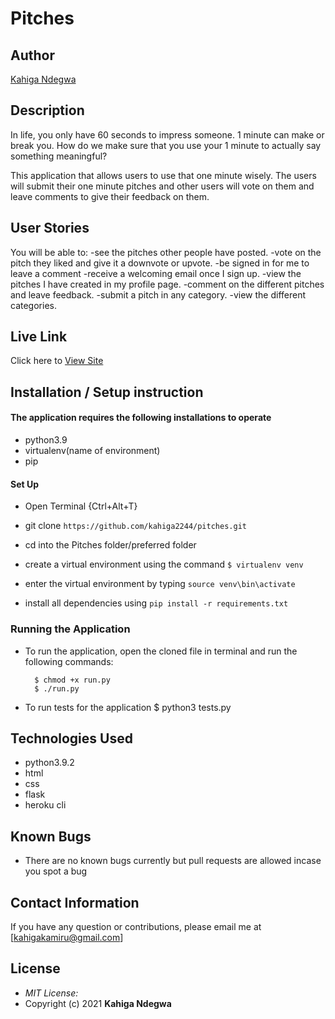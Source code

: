 # Pitches

## Author

[Kahiga Ndegwa](https://github.com/kahiga2244)

## Description
In life, you only have 60 seconds to impress someone. 1 minute can make or break you. How do we make sure that you use your 1 minute to actually say something meaningful?

This application that allows users to use that one minute wisely. The users will submit their one minute pitches and other users will vote on them and leave comments to give their feedback on them.



## User Stories

You will be able to:
-see the pitches other people have posted.
-vote on the pitch they liked and give it a downvote or upvote.
-be signed in for me to leave a comment
-receive a welcoming email once I sign up.
-view the pitches I have created in my profile page.
-comment on the different pitches and leave feedback.
-submit a pitch in any category.
-view the different categories.

## Live Link
Click here to [View Site](https://pitch-eat.herokuapp.com/)
## Installation / Setup instruction

#### The application requires the following installations to operate

- python3.9
- virtualenv(name of environment)
- pip

#### Set Up

- Open Terminal {Ctrl+Alt+T}

- git clone `https://github.com/kahiga2244/pitches.git`

- cd into the Pitches folder/preferred folder

- create a virtual environment using the command `$ virtualenv venv`

- enter the virtual environment by typing `source venv\bin\activate`

- install all dependencies using `pip install -r requirements.txt`

### Running the Application

- To run the application, open the cloned file in terminal and run the following commands:

        $ chmod +x run.py
        $ ./run.py

- To run tests for the application
  $ python3 tests.py
 

## Technologies Used

- python3.9.2
- html
- css
- flask
- heroku cli

## Known Bugs

- There are no known bugs currently but pull requests are allowed incase you spot a bug

## Contact Information

If you have any question or contributions, please email me at [kahigakamiru@gmail.com]

## License

- _MIT License:_
- Copyright (c) 2021 **Kahiga Ndegwa**
